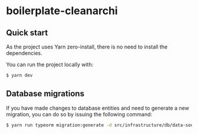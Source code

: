 # boilerplate-cleanarchi

## Quick start

As the project uses Yarn zero-install, there is no need to install the
dependencies.

You can run the project locally with:

```sh
$ yarn dev
```

## Database migrations

If you have made changes to database entities and need to generate a new
migration, you can do so by issuing the following command:

```sh
$ yarn run typeorm migration:generate -d src/infrastructure/db/data-source.ts src/infrastructure/db/migrations/create-table-book
```